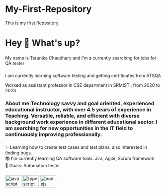 # My-First-Repository
This is my first Repository
<h1 align="left">Hey 👋 What's up?</h1>

###

<p align="left">My name is Tarunika Chaudhary and I'm a currently searching for jobs for QA tester</p>

###
<p align="left">I am currently learning software testing and getting certificates from ATSQA</p>


<p align="left">Worked as assistant professor in CSE department in SRMIST , from 2020 to 2023</p>

###

<h3 align="left">About me:Technology savvy and goal oriented, experienced educational instructor, with over 4.5 years of experience in Teaching. Versatile, reliable, and efficient with diverse background work experience in different educational sector. I am searching for new opportunities in the IT field to continuously improving professionally. </h3>

###

<p align="left">✨ Learning how to create test cases and test plans, also interested in finding bugs.<br>📚 I'm currently learning QA software tools: Jira, Agile, Scrum framework <br>🎯 Goals: Automation tester</p>


###

<div align="left">
  <img src="https://cdn.jsdelivr.net/gh/devicons/devicon/icons/javascript/javascript-original.svg" height="40" width="52" alt="javascript logo"  />
  <img src="https://cdn.jsdelivr.net/gh/devicons/devicon/icons/typescript/typescript-original.svg" height="40" width="52" alt="typescript logo"  />
  <img src="https://cdn.jsdelivr.net/gh/devicons/devicon/icons/nodejs/nodejs-original.svg" height="40" width="52" alt="nodejs logo"  />
  
</div>

###
